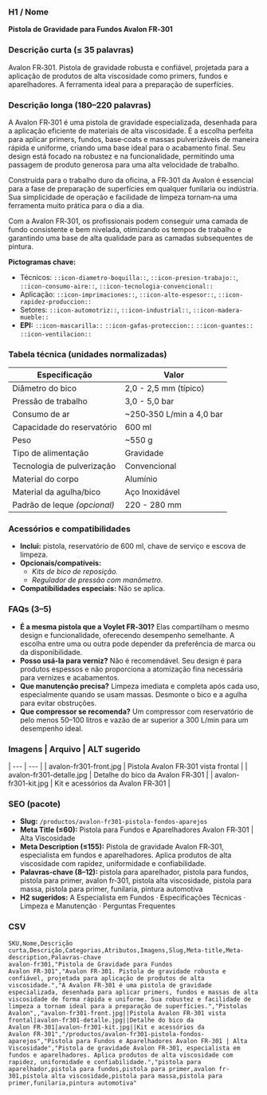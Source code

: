 ### H1 / Nome
**Pistola de Gravidade para Fundos Avalon FR‑301**

### Descrição curta (≤ 35 palavras)
Avalon FR‑301. Pistola de gravidade robusta e confiável, projetada para a aplicação de produtos de alta viscosidade como primers, fundos e aparelhadores. A ferramenta ideal para a preparação de superfícies.

### Descrição longa (180–220 palavras)
A Avalon FR‑301 é uma pistola de gravidade especializada, desenhada para a aplicação eficiente de materiais de alta viscosidade. É a escolha perfeita para aplicar primers, fundos, base‑coats e massas pulverizáveis de maneira rápida e uniforme, criando uma base ideal para o acabamento final. Seu design está focado na robustez e na funcionalidade, permitindo uma passagem de produto generosa para uma alta velocidade de trabalho.

Construída para o trabalho duro da oficina, a FR‑301 da Avalon é essencial para a fase de preparação de superfícies em qualquer funilaria ou indústria. Sua simplicidade de operação e facilidade de limpeza tornam‑na uma ferramenta muito prática para o dia a dia.

Com a Avalon FR‑301, os profissionais podem conseguir uma camada de fundo consistente e bem nivelada, otimizando os tempos de trabalho e garantindo uma base de alta qualidade para as camadas subsequentes de pintura.

**Pictogramas chave:**
- Técnicos: `::icon-diametro-boquilla::`, `::icon-presion-trabajo::`, `::icon-consumo-aire::`, `::icon-tecnologia-convencional::`
- Aplicação: `::icon-imprimaciones::`, `::icon-alto-espesor::`, `::icon-rapidez-produccion::`
- Setores: `::icon-automotriz::`, `::icon-industrial::`, `::icon-madera-mueble::`
- **EPI:** `::icon-mascarilla::` `::icon-gafas-proteccion::` `::icon-guantes::` `::icon-ventilacion::`

### Tabela técnica (unidades normalizadas)
| **Especificação** | **Valor** |
|---|---|
| Diâmetro do bico | 2,0 - 2,5 mm (típico) |
| Pressão de trabalho | 3,0 - 5,0 bar |
| Consumo de ar | ~250‑350 L/min a 4,0 bar |
| Capacidade do reservatório | 600 ml |
| Peso | ~550 g |
| Tipo de alimentação | Gravidade |
| Tecnologia de pulverização | Convencional |
| Material do corpo | Alumínio |
| Material da agulha/bico | Aço Inoxidável |
| Padrão de leque *(opcional)* | 220 - 280 mm |

### Acessórios e compatibilidades
- **Inclui:** pistola, reservatório de 600 ml, chave de serviço e escova de limpeza.
- **Opcionais/compatíveis:**
  - *Kits de bico de reposição.*
  - *Regulador de pressão com manômetro.*
- **Compatibilidades especiais:** Não se aplica.

### FAQs (3–5)
- **É a mesma pistola que a Voylet FR‑301?** Elas compartilham o mesmo design e funcionalidade, oferecendo desempenho semelhante. A escolha entre uma ou outra pode depender da preferência de marca ou da disponibilidade.
- **Posso usá‑la para verniz?** Não é recomendável. Seu design é para produtos espessos e não proporciona a atomização fina necessária para vernizes e acabamentos.
- **Que manutenção precisa?** Limpeza imediata e completa após cada uso, especialmente quando se usam massas. Desmonte o bico e a agulha para evitar obstruções.
- **Que compressor se recomenda?** Um compressor com reservatório de pelo menos 50–100 litros e vazão de ar superior a 300 L/min para um desempenho ideal.

### Imagens | Arquivo | ALT sugerido
| --- | --- |
| avalon-fr301-front.jpg | Pistola Avalon FR‑301 vista frontal |
| avalon-fr301-detalle.jpg | Detalhe do bico da Avalon FR‑301 |
| avalon-fr301-kit.jpg | Kit e acessórios da Avalon FR‑301 |

### SEO (pacote)
- **Slug:** `/productos/avalon-fr301-pistola-fondos-aparejos`
- **Meta Title (≤60):** Pistola para Fundos e Aparelhadores Avalon FR‑301 | Alta Viscosidade
- **Meta Description (≤155):** Pistola de gravidade Avalon FR‑301, especialista em fundos e aparelhadores. Aplica produtos de alta viscosidade com rapidez, uniformidade e confiabilidade.
- **Palavras‑chave (8–12):** pistola para aparelhador, pistola para fundos, pistola para primer, avalon fr‑301, pistola alta viscosidade, pistola para massa, pistola para primer, funilaria, pintura automotiva
- **H2 sugeridos:** A Especialista em Fundos · Especificações Técnicas · Limpeza e Manutenção · Perguntas Frequentes

### CSV

```csv
SKU,Nome,Descrição curta,Descrição,Categorias,Atributos,Imagens,Slug,Meta-title,Meta-description,Palavras‑chave
avalon-fr301,"Pistola de Gravidade para Fundos Avalon FR‑301","Avalon FR‑301. Pistola de gravidade robusta e confiável, projetada para aplicação de produtos de alta viscosidade.","A Avalon FR‑301 é uma pistola de gravidade especializada, desenhada para aplicar primers, fundos e massas de alta viscosidade de forma rápida e uniforme. Sua robustez e facilidade de limpeza a tornam ideal para a preparação de superfícies.","Pistolas Avalon",,"avalon-fr301-front.jpg||Pistola Avalon FR‑301 vista frontal|avalon-fr301-detalle.jpg||Detalhe do bico da Avalon FR‑301|avalon-fr301-kit.jpg||Kit e acessórios da Avalon FR‑301","/productos/avalon-fr301-pistola-fondos-aparejos","Pistola para Fundos e Aparelhadores Avalon FR‑301 | Alta Viscosidade","Pistola de gravidade Avalon FR‑301, especialista em fundos e aparelhadores. Aplica produtos de alta viscosidade com rapidez, uniformidade e confiabilidade.","pistola para aparelhador,pistola para fundos,pistola para primer,avalon fr-301,pistola alta viscosidade,pistola para massa,pistola para primer,funilaria,pintura automotiva"
```